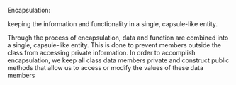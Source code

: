 Encapsulation:

keeping the information and functionality in a single, capsule-like entity.

Through the process of encapsulation, data and function are combined into a single, capsule-like entity. This is done to prevent members outside the class from accessing private information. In order to accomplish encapsulation, we keep all class data members private and construct public methods that allow us to access or modify the values of these data members
